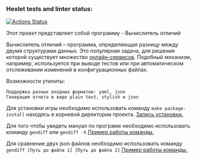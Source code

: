 ### Hexlet tests and linter status:
[![Actions Status](https://github.com/ReYaNOW/python-project-50/workflows/hexlet-check/badge.svg)](https://github.com/ReYaNOW/python-project-50/actions)


Этот проект представляет собой программу - Вычислитель отличий

Вычислитель отличий – программа, определяющая разницу между двумя структурами данных. Это популярная задача, для решения которой существует множество [онлайн-сервисов](http://www.jsondiff.com/). Подобный механизм, например, используется при выводе тестов или при автоматическом отслеживании изменений в конфигурационных файлах.

Возможности утилиты:

    Поддержка разных входных форматов: yaml, json
    Генерация отчета в виде plain text, stylish и json


Для установки игры необходимо использовать команду ```make package-install``` находясь в корневой директории проекта. [Запись установки.](https://asciinema.org/a/572985)  

Для того чтобы увидеть мануал по програме необходимо использовать команду ```gendiff``` или ```gendiff -h``` [Пример работы команды.](https://asciinema.org/a/572988) 

Для сравнение двух json файлов необходимо использовать команду ```gendiff [Путь до файла 1] [Путь до файла 2]``` [Пример работы команды.](https://asciinema.org/a/572987)
